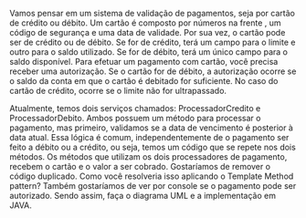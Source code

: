 Vamos pensar em um sistema de validação de pagamentos, seja por cartão de crédito ou débito. Um cartão é composto por números na frente , um código de segurança e uma data de validade.
Por sua vez, o cartão pode ser de crédito ou de débito. Se for de crédito, terá um campo para o limite e outro para o saldo utilizado. Se for de débito, terá um único campo para o saldo disponível.
Para efetuar um pagamento com cartão, você precisa receber uma autorização. Se o cartão for de débito, a autorização ocorre se o saldo da conta em que o cartão é debitado for suficiente. No caso do cartão de crédito, ocorre se o limite não for ultrapassado.

Atualmente, temos dois serviços chamados: ProcessadorCredito e ProcessadorDebito. Ambos possuem um método para processar o pagamento, mas primeiro, validamos se a data de vencimento é posterior à data atual. Essa lógica é comum, independentemente de o pagamento ser feito a débito ou a crédito, ou seja, temos um código que se repete nos dois métodos. Os métodos que utilizam os dois processadores de pagamento, recebem o cartão e o valor a ser cobrado.
Gostaríamos de remover o código duplicado. Como você resolveria isso aplicando o Template Method pattern? Também gostaríamos de ver por console se o pagamento pode ser autorizado. Sendo assim, faça o diagrama UML e a implementação em JAVA.
